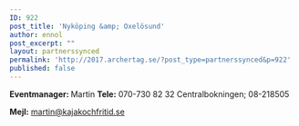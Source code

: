```yaml
---
ID: 922
post_title: 'Nyköping &amp; Oxelösund'
author: ennol
post_excerpt: ""
layout: partnerssynced
permalink: 'http://2017.archertag.se/?post_type=partnerssynced&p=922'
published: false
---
```

<strong>Eventmanager:
</strong>Martin
<strong>Tele:</strong> 070-730 82 32
Centralbokningen; 08-218505

<strong>Mejl:</strong> <a href="mailto:martin@kajakochfritid.se">martin@kajakochfritid.se</a>